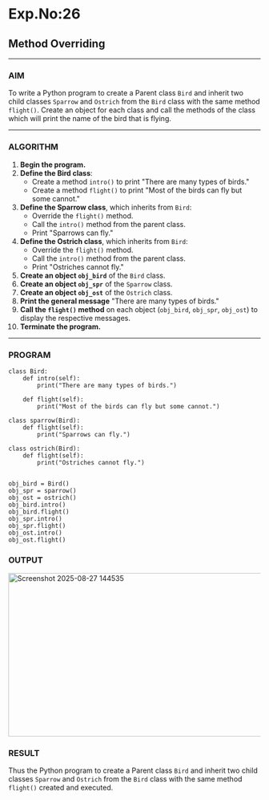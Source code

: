 # Exp.No:26  
## Method Overriding

---

### AIM  
To write a Python program to create a Parent class `Bird` and inherit two child classes `Sparrow` and `Ostrich` from the `Bird` class with the same method `flight()`. Create an object for each class and call the methods of the class which will print the name of the bird that is flying.

---

### ALGORITHM

1. **Begin the program.**
2. **Define the Bird class**:
   - Create a method `intro()` to print "There are many types of birds."
   - Create a method `flight()` to print "Most of the birds can fly but some cannot."
3. **Define the Sparrow class**, which inherits from `Bird`:
   - Override the `flight()` method.
   - Call the `intro()` method from the parent class.
   - Print "Sparrows can fly."
4. **Define the Ostrich class**, which inherits from `Bird`:
   - Override the `flight()` method.
   - Call the `intro()` method from the parent class.
   - Print "Ostriches cannot fly."
5. **Create an object `obj_bird`** of the `Bird` class.
6. **Create an object `obj_spr`** of the `Sparrow` class.
7. **Create an object `obj_ost`** of the `Ostrich` class.
8. **Print the general message** "There are many types of birds."
9. **Call the `flight()` method** on each object (`obj_bird`, `obj_spr`, `obj_ost`) to display the respective messages.
10. **Terminate the program.**

---

### PROGRAM

```
class Bird:
    def intro(self):
        print("There are many types of birds.")
	
    def flight(self):
        print("Most of the birds can fly but some cannot.")

class sparrow(Bird):
    def flight(self):
        print("Sparrows can fly.")
	
class ostrich(Bird):
    def flight(self):
        print("Ostriches cannot fly.")
        
	
obj_bird = Bird()
obj_spr = sparrow()
obj_ost = ostrich()
obj_bird.intro()
obj_bird.flight()
obj_spr.intro()
obj_spr.flight()
obj_ost.intro()
obj_ost.flight()
```

### OUTPUT
<img width="1096" height="326" alt="Screenshot 2025-08-27 144535" src="https://github.com/user-attachments/assets/8e314406-d72b-4b25-a68a-d45cd367e8b9" />


### RESULT
Thus the Python program to create a Parent class `Bird` and inherit two child classes `Sparrow` and `Ostrich` from the `Bird` class with the same method `flight()` created and executed.
